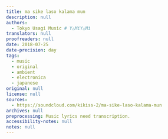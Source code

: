 ```yaml
---
title: ma sike laso kalama mun
description: null
authors:
  - Tokyo Usagi Music # Y△MiY△Mi
translators: null
proofreaders: null
date: 2018-07-25
date-precision: day
tags:
  - music
  - original
  - ambient
  - electronica
  - japanese
original: null
license: null
sources:
  - https://soundcloud.com/kikiss-2/ma-sike-laso-kalama-mun
archives: null
preprocessing: Music lyrics need transcription.
accessibility-notes: null
notes: null
---
```

